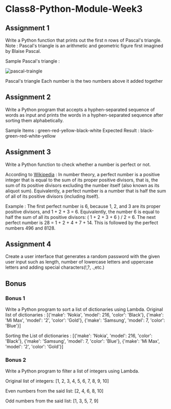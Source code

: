 # Class8-Python-Module-Week3

## Assignment 1

Write a Python function that prints out the first n rows of Pascal's triangle.
Note : Pascal's triangle is an arithmetic and geometric figure first imagined by Blaise Pascal.

Sample Pascal's triangle :

![pascal-traingle](https://user-images.githubusercontent.com/45574672/215293769-36573e97-fb93-4ed9-8574-17db7ee04cb7.png)

Pascal's triangle
Each number is the two numbers above it added together


## Assignment 2

Write a Python program that accepts a hyphen-separated sequence of words as input and prints the words in a hyphen-separated sequence after sorting them alphabetically.

Sample Items : green-red-yellow-black-white
Expected Result : black-green-red-white-yellow

## Assignment 3

Write a Python function to check whether a number is perfect or not.

According to [Wikipedia](https://en.wikipedia.org/wiki/Perfect_number) : In number theory, a perfect number is a positive integer that is equal to the sum of its proper positive divisors, that is, the sum of its positive divisors excluding the number itself (also known as its aliquot sum). Equivalently, a perfect number is a number that is half the sum of all of its positive divisors (including itself).

Example : The first perfect number is 6, because 1, 2, and 3 are its proper positive divisors, and 1 + 2 + 3 = 6. Equivalently, the number 6 is equal to half the sum of all its positive divisors: ( 1 + 2 + 3 + 6 ) / 2 = 6. The next perfect number is 28 = 1 + 2 + 4 + 7 + 14. This is followed by the perfect numbers 496 and 8128.

## Assignment 4

Create a user interface that generates a random password with the given user input such as length, number of lowercase letters and uppercase letters and adding special characters(!,?, .,etc.)

## Bonus

### Bonus 1

Write a Python program to sort a list of dictionaries using Lambda.
Original list of dictionaries :
[{'make': 'Nokia', 'model': 216, 'color': 'Black'}, {'make': 'Mi Max', 'model': '2', 'color': 'Gold'}, {'make': 'Samsung', 'model': 7, 'color': 'Blue'}]

Sorting the List of dictionaries :
[{'make': 'Nokia', 'model': 216, 'color': 'Black'}, {'make': 'Samsung', 'model': 7, 'color': 'Blue'}, {'make': 'Mi Max', 'model': '2', 'color': 'Gold'}]

### Bonus 2

Write a Python program to filter a list of integers using Lambda.

Original list of integers:
[1, 2, 3, 4, 5, 6, 7, 8, 9, 10]

Even numbers from the said list:
[2, 4, 6, 8, 10]

Odd numbers from the said list:
[1, 3, 5, 7, 9]
